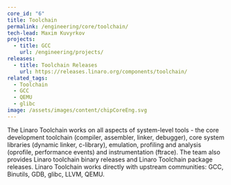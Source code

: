 ```yaml
---
core_id: "6"
title: Toolchain
permalink: /engineering/core/toolchain/
tech-lead: Maxim Kuvyrkov
projects:
  - title: GCC
    url: /engineering/projects/
releases:
  - title: Toolchain Releases
    url: https://releases.linaro.org/components/toolchain/
related_tags:
  - Toolchain
  - GCC
  - QEMU
  - glibc
image: /assets/images/content/chipCoreEng.svg
---
```

The Linaro Toolchain works on all aspects of system-level tools - the core development toolchain (compiler, assembler, linker, debugger), core system libraries (dynamic linker, c-library), emulation, profiling and analysis (oprofile, performance events) and instrumentation (ftrace). The team also provides Linaro toolchain binary releases and Linaro Toolchain package releases. Linaro Toolchain works directly with upstream communities: GCC, Binutils, GDB, glibc, LLVM, QEMU.
